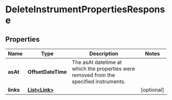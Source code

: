

# DeleteInstrumentPropertiesResponse


## Properties

Name | Type | Description | Notes
------------ | ------------- | ------------- | -------------
**asAt** | **OffsetDateTime** | The asAt datetime at which the properties were removed from the specified instruments. | 
**links** | [**List&lt;Link&gt;**](Link.md) |  |  [optional]



